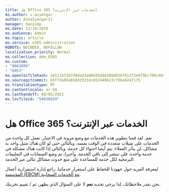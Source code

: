 ```yaml
---
title: هل Office 365 الخدمات عبر الإنترنت؟
ms.author: v-aiyengar
author: AshaIyengar21
manager: dansimp
ms.date: 12/14/2020
ms.audience: Admin
ms.topic: article
ms.service: o365-administration
ROBOTS: NOINDEX, NOFOLLOW
localization_priority: Normal
ms.collection: Adm_O365
ms.custom:
- "9003899"
- "6953"
ms.openlocfilehash: 3e511bf287d9dad3a00d45686308d036f81372e6f9bc700c6043ed76aa5b184e
ms.sourcegitcommit: b5f7da89a650d2915dc652449623c78be6247175
ms.translationtype: MT
ms.contentlocale: ar-SA
ms.lasthandoff: 08/05/2021
ms.locfileid: "54036839"
---
```

# <a name="will-office-365-services-stay-online"></a>هل Office 365 الخدمات عبر الإنترنت؟

نعم. لقد قمنا بتطوير هذه الخدمات مع وضع مرونة في الاعتبار. تعمل كل واحدة من الخدمات على مثيلات متعددة في الوقت نفسه، وبالتالي حتى لو كان هناك مثيل واحد به مشاكل، لن يتأثر العملاء. يتم أيضا احتواء كل خدمة، وبالتالي إذا كانت هناك مشكلة في خدمة واحدة، فلن تنتشر إلى باقي الخدمة. وأخيرا، تم وضع الضمانات في التعليمات البرمجية لكل خدمة للمساعدة على منع حدوث مشاكل تتالي عبر الخدمة.

لمعرفة المزيد حول جهودنا للحفاظ على استقرار خدماتنا، راجع إدارة استمرارية أعمال [المؤسسة (EBCM) مع الخدمات السحابية](https://go.microsoft.com/fwlink/?linkid=2124377).

نحن نقدر ملاحظاتك، لذا يرجى تحديد **نعم** لا على السؤال الذي يظهر، ثم /  تقييم تجربتك.